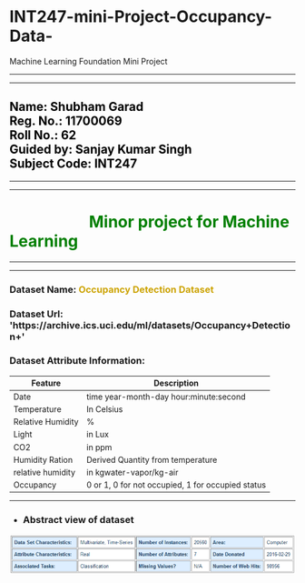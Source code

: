 # INT247-mini-Project-Occupancy-Data-
Machine Learning Foundation Mini Project 

***
***
## <font color=Black>Name: Shubham Garad &nbsp;&nbsp;&emsp;&emsp;&emsp;&emsp;&emsp;&emsp;&emsp;&emsp;&emsp;&emsp;&emsp;&emsp; Reg. No.: 11700069 <br>Roll No.: 62 &emsp;&emsp;&emsp;&emsp;&emsp;&emsp;&emsp;&emsp;&emsp;&emsp;&emsp;&emsp;&emsp;&emsp;&emsp;&emsp;&emsp;&emsp; Guided by: Sanjay Kumar Singh <br>Subject Code: INT247 </font>
***
<hr>

<h1><font color=Green>&emsp;&emsp;&emsp;&emsp;&emsp;Minor project for Machine Learning </font></h1>

***
***

 <h3> Dataset Name: <font color=#cca300>Occupancy Detection Dataset</font> </h3>
 <h3> Dataset Url: 'https://archive.ics.uci.edu/ml/datasets/Occupancy+Detection+'</h3>
 <h3>Dataset Attribute Information:</h3>
 
| Feature | Description |
| ------- | ----------- |
| Date | time year-month-day hour:minute:second |
| Temperature | In Celsius |
| Relative Humidity | % |
| Light | in Lux |
| CO2 | in ppm |
| Humidity Ration | Derived Quantity from temperature |
| relative humidity | in kgwater-vapor/kg-air |
| Occupancy | 0 or 1, 0 for not occupied,  1 for occupied status| 


***

- ### Abstract view of dataset
![alt tag](https://github.com/shubham-11700069/INT247-mini-Project-Occupancy/blob/master/MinorProjectDataset.jpg)
